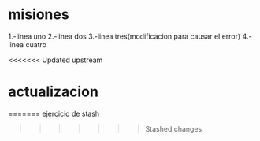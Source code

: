 # misiones

1.-linea uno
2.-linea dos
3.-linea tres(modificacion para causar el error)
4.-linea cuatro


<<<<<<< Updated upstream

# actualizacion
=======
ejercicio de stash
>>>>>>> Stashed changes
